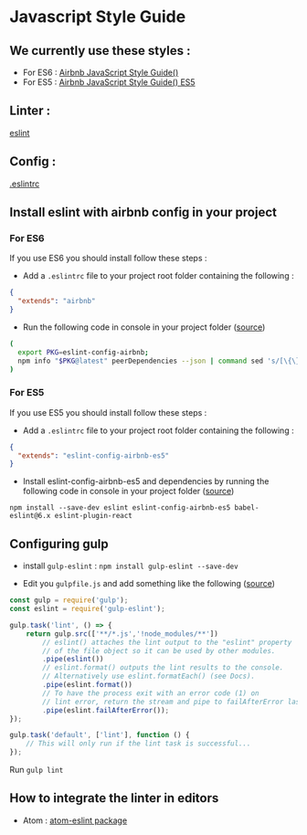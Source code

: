 # Javascript Style Guide

## We currently use these styles :
* For ES6 : [Airbnb JavaScript Style Guide()](http://airbnb.io/javascript/)
* For ES5 : [Airbnb JavaScript Style Guide() ES5](https://github.com/airbnb/javascript/tree/es5-deprecated/es5)

## Linter :

[eslint](https://github.com/eslint/eslint)

## Config :
[.eslintrc](.eslintrc)

## Install eslint with airbnb config in your project

### For ES6

If you use ES6 you should install follow these steps :

* Add a `.eslintrc` file to your project root folder containing the following :

```json
{
  "extends": "airbnb"
}
```

* Run the following code in console in your project folder ([source](https://www.npmjs.com/package/eslint-config-airbnb))

```bash
(
  export PKG=eslint-config-airbnb;
  npm info "$PKG@latest" peerDependencies --json | command sed 's/[\{\},]//g ; s/: /@/g' | xargs npm install --save-dev "$PKG@latest"
)
```

### For ES5

If you use ES5 you should install follow these steps :

* Add a `.eslintrc` file to your project root folder containing the following :

```json
{
  "extends": "eslint-config-airbnb-es5"
}
```

* Install eslint-config-airbnb-es5 and dependencies by running the following code in console in your project folder ([source](https://www.npmjs.com/package/eslint-config-airbnb-es5))

`npm install --save-dev eslint eslint-config-airbnb-es5 babel-eslint@6.x eslint-plugin-react`

## Configuring gulp
* install `gulp-eslint` : `npm install gulp-eslint --save-dev`

* Edit you `gulpfile.js` and add something like the following ([source](https://www.npmjs.com/package/gulp-eslint))

```js
const gulp = require('gulp');
const eslint = require('gulp-eslint');

gulp.task('lint', () => {
    return gulp.src(['**/*.js','!node_modules/**'])
        // eslint() attaches the lint output to the "eslint" property
        // of the file object so it can be used by other modules.
        .pipe(eslint())
        // eslint.format() outputs the lint results to the console.
        // Alternatively use eslint.formatEach() (see Docs).
        .pipe(eslint.format())
        // To have the process exit with an error code (1) on
        // lint error, return the stream and pipe to failAfterError last.
        .pipe(eslint.failAfterError());
});

gulp.task('default', ['lint'], function () {
    // This will only run if the lint task is successful...
});
```

Run `gulp lint`


## How to integrate the linter in editors

* Atom : [atom-eslint package](https://atom.io/packages/linter-eslint)
